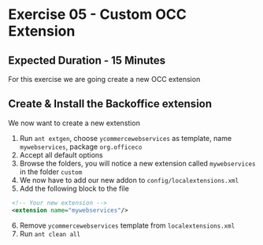 # Exercise 05 - Custom OCC  Extension 
## Expected Duration - 15 Minutes

For this exercise we are going create a new OCC extension

## Create & Install the Backoffice extension

We now want to create a new extenstion

1. Run `ant extgen`, choose `ycommercewebservices` as template, name `mywebservices`, package `org.officeco`
2. Accept all default options 
3. Browse the folders, you will notice a new extension called `mywebservices` in the folder `custom`
4. We now have to add our new addon to `config/localextensions.xml`
5. Add the following block to the file

```xml
 <!-- Your new extension -->
 <extension name="mywebservices"/>  
```
6. Remove `ycommercewebservices` template from `localextensions.xml`
7. Run `ant clean all`
